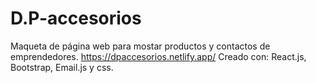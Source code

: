 # D.P-accesorios
Maqueta de página web para mostar productos y contactos de emprendedores.
https://dpaccesorios.netlify.app/
Creado con: React.js, Bootstrap, Email.js y css.
